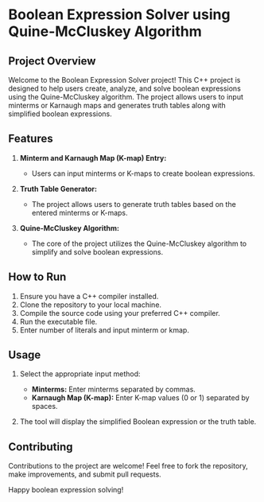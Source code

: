 # Boolean Expression Solver using Quine-McCluskey Algorithm

## Project Overview

Welcome to the Boolean Expression Solver project! This C++ project is designed to help users create, analyze, and solve boolean expressions using the Quine-McCluskey algorithm. The project allows users to input minterms or Karnaugh maps and generates truth tables along with simplified boolean expressions.

## Features

1. **Minterm and Karnaugh Map (K-map) Entry:**
   - Users can input minterms or K-maps to create boolean expressions.

2. **Truth Table Generator:**
   - The project allows users to generate truth tables based on the entered minterms or K-maps.

3. **Quine-McCluskey Algorithm:**
   - The core of the project utilizes the Quine-McCluskey algorithm to simplify and solve boolean expressions.

## How to Run

1. Ensure you have a C++ compiler installed.
2. Clone the repository to your local machine.
3. Compile the source code using your preferred C++ compiler.
4. Run the executable file.
5. Enter number of literals and input minterm or kmap.

## Usage

1. Select the appropriate input method:
   - **Minterms:** Enter minterms separated by commas.
   - **Karnaugh Map (K-map):** Enter K-map values (0 or 1) separated by spaces.

2. The tool will display the simplified Boolean expression or the truth table.

## Contributing

Contributions to the project are welcome! Feel free to fork the repository, make improvements, and submit pull requests.

Happy boolean expression solving!
